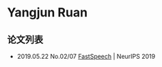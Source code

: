 # Yangjun Ruan

## 论文列表

- 2019.05.22 No.02/07 [FastSpeech](../Models/TTS2_Acoustic/2019.05.22_FastSpeech.md) | NeurIPS 2019